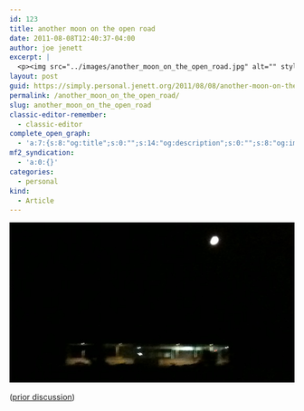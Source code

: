 ```yaml
---
id: 123
title: another moon on the open road
date: 2011-08-08T12:40:37-04:00
author: joe jenett
excerpt: |
  <p><img src="../images/another_moon_on_the_open_road.jpg" alt="" style="border:none;" /></p>
layout: post
guid: https://simply.personal.jenett.org/2011/08/08/another-moon-on-the-open-road/
permalink: /another_moon_on_the_open_road/
slug: another_moon_on_the_open_road
classic-editor-remember:
  - classic-editor
complete_open_graph:
  - 'a:7:{s:8:"og:title";s:0:"";s:14:"og:description";s:0:"";s:8:"og:image";s:0:"";s:7:"og:type";s:0:"";s:12:"twitter:card";s:7:"summary";s:19:"twitter:description";s:0:"";s:15:"twitter:creator";s:0:"";}'
mf2_syndication:
  - 'a:0:{}'
categories:
  - personal
kind:
  - Article
---
```

<img src="../images/another_moon_on_the_open_road.jpg" alt="" style="border:none;" />

([prior discussion](https://disqus.com/home/discussion/jenettsimplypersonal/jenettsimplypersonal_another_moon_on_the_open_road/))